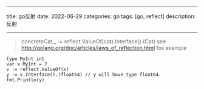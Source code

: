 
---
title: go反射
date: 2022-06-29
categories: go
tags: [go, reflect]
description: 反射

---

> concreteCat,_ := reflect.ValueOf(cat).Interface().(Cat)
see http://golang.org/doc/articles/laws_of_reflection.html fox example

```golang
type MyInt int
var x MyInt = 7
v := reflect.ValueOf(x)
y := v.Interface().(float64) // y will have type float64.
fmt.Println(y)
```